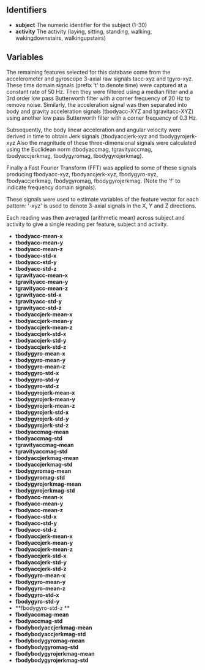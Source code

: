 Identifiers
---------

* **subject** The numeric identifier for the subject (1-30)
* **activity** The activity (laying, sitting, standing, walking, wakingdownstairs, walkingupstairs)

Variables
---------

The remaining features selected for this database come from the accelerometer and gyroscope 3-axial raw signals tacc-xyz and tgyro-xyz. These time domain signals (prefix 't' to denote time) were captured at a constant rate of 50 Hz. Then they were filtered using a median filter and a 3rd order low pass Butterworth filter with a corner frequency of 20 Hz to remove noise. Similarly, the acceleration signal was then separated into body and gravity acceleration signals (tbodyacc-XYZ and tgravitacc-XYZ) using another low pass Butterworth filter with a corner frequency of 0.3 Hz. 

Subsequently, the body linear acceleration and angular velocity were derived in time to obtain Jerk signals (tbodyaccjerk-xyz and tbodygyrojerk-xyz Also the magnitude of these three-dimensional signals were calculated using the Euclidean norm (tbodyaccmag, tgravityaccmag, tbodyaccjerkmag, tbodygyromag, tbodygyrojerkmag). 

Finally a Fast Fourier Transform (FFT) was applied to some of these signals producing fbodyacc-xyz, fbodyaccjerk-xyz, fbodygyro-xyz, fbodyaccjerkmag, fbodygyromag, fbodygyrojerkmag. (Note the 'f' to indicate frequency domain signals). 

These signals were used to estimate variables of the feature vector for each pattern:  '-xyz' is used to denote 3-axial signals in the X, Y and Z directions.

Each reading was then averaged (arithmetic mean) across subject and activity to give a single reading per feature, subject and activity.


* **tbodyacc-mean-x** 
* **tbodyacc-mean-y**
* **tbodyacc-mean-z**
* **tbodyacc-std-x**
* **tbodyacc-std-y**
* **tbodyacc-std-z**
* **tgravityacc-mean-x**
* **tgravityacc-mean-y**
* **tgravityacc-mean-z**
* **tgravityacc-std-x**
* **tgravityacc-std-y**
* **tgravityacc-std-z**
* **tbodyaccjerk-mean-x**
* **tbodyaccjerk-mean-y**
* **tbodyaccjerk-mean-z**
* **tbodyaccjerk-std-x**
* **tbodyaccjerk-std-y**
* **tbodyaccjerk-std-z**
* **tbodygyro-mean-x**
* **tbodygyro-mean-y**
* **tbodygyro-mean-z**
* **tbodygyro-std-x**
* **tbodygyro-std-y**
* **tbodygyro-std-z**
* **tbodygyrojerk-mean-x**
* **tbodygyrojerk-mean-y**
* **tbodygyrojerk-mean-z**
* **tbodygyrojerk-std-x**
* **tbodygyrojerk-std-y**
* **tbodygyrojerk-std-z**
* **tbodyaccmag-mean**
* **tbodyaccmag-std**
* **tgravityaccmag-mean**
* **tgravityaccmag-std**
* **tbodyaccjerkmag-mean**
* **tbodyaccjerkmag-std**
* **tbodygyromag-mean**
* **tbodygyromag-std**
* **tbodygyrojerkmag-mean**
* **tbodygyrojerkmag-std**
* **fbodyacc-mean-x**
* **fbodyacc-mean-y**
* **fbodyacc-mean-z**
* **fbodyacc-std-x**
* **fbodyacc-std-y**
* **fbodyacc-std-z**
* **fbodyaccjerk-mean-x**
* **fbodyaccjerk-mean-y**
* **fbodyaccjerk-mean-z**
* **fbodyaccjerk-std-x**
* **fbodyaccjerk-std-y**
* **fbodyaccjerk-std-z**
* **fbodygyro-mean-x**
* **fbodygyro-mean-y**
* **fbodygyro-mean-z**
* **fbodygyro-std-x**
* **fbodygyro-std-y**
* **fbodygyro-std-z **
* **fbodyaccmag-mean**
* **fbodyaccmag-std**
* **fbodybodyaccjerkmag-mean**
* **fbodybodyaccjerkmag-std**
* **fbodybodygyromag-mean**
* **fbodybodygyromag-std**
* **fbodybodygyrojerkmag-mean**
* **fbodybodygyrojerkmag-std**
